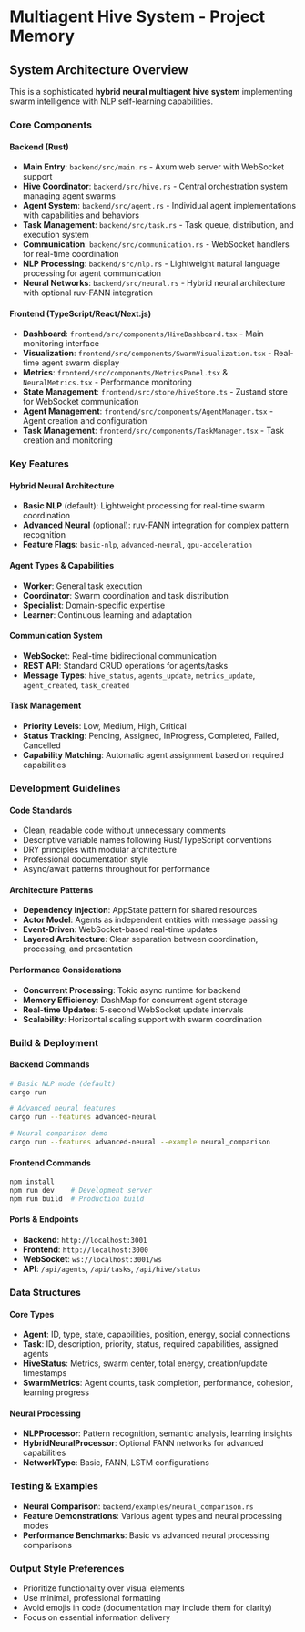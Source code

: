 # Multiagent Hive System - Project Memory

## System Architecture Overview

This is a sophisticated **hybrid neural multiagent hive system** implementing swarm intelligence with NLP self-learning capabilities.

### Core Components

#### Backend (Rust)
- **Main Entry**: `backend/src/main.rs` - Axum web server with WebSocket support
- **Hive Coordinator**: `backend/src/hive.rs` - Central orchestration system managing agent swarms
- **Agent System**: `backend/src/agent.rs` - Individual agent implementations with capabilities and behaviors
- **Task Management**: `backend/src/task.rs` - Task queue, distribution, and execution system
- **Communication**: `backend/src/communication.rs` - WebSocket handlers for real-time coordination
- **NLP Processing**: `backend/src/nlp.rs` - Lightweight natural language processing for agent communication
- **Neural Networks**: `backend/src/neural.rs` - Hybrid neural architecture with optional ruv-FANN integration

#### Frontend (TypeScript/React/Next.js)
- **Dashboard**: `frontend/src/components/HiveDashboard.tsx` - Main monitoring interface
- **Visualization**: `frontend/src/components/SwarmVisualization.tsx` - Real-time agent swarm display
- **Metrics**: `frontend/src/components/MetricsPanel.tsx` & `NeuralMetrics.tsx` - Performance monitoring
- **State Management**: `frontend/src/store/hiveStore.ts` - Zustand store for WebSocket communication
- **Agent Management**: `frontend/src/components/AgentManager.tsx` - Agent creation and configuration
- **Task Management**: `frontend/src/components/TaskManager.tsx` - Task creation and monitoring

### Key Features

#### Hybrid Neural Architecture
- **Basic NLP** (default): Lightweight processing for real-time swarm coordination
- **Advanced Neural** (optional): ruv-FANN integration for complex pattern recognition
- **Feature Flags**: `basic-nlp`, `advanced-neural`, `gpu-acceleration`

#### Agent Types & Capabilities
- **Worker**: General task execution
- **Coordinator**: Swarm coordination and task distribution
- **Specialist**: Domain-specific expertise
- **Learner**: Continuous learning and adaptation

#### Communication System
- **WebSocket**: Real-time bidirectional communication
- **REST API**: Standard CRUD operations for agents/tasks
- **Message Types**: `hive_status`, `agents_update`, `metrics_update`, `agent_created`, `task_created`

#### Task Management
- **Priority Levels**: Low, Medium, High, Critical
- **Status Tracking**: Pending, Assigned, InProgress, Completed, Failed, Cancelled
- **Capability Matching**: Automatic agent assignment based on required capabilities

### Development Guidelines

#### Code Standards
- Clean, readable code without unnecessary comments
- Descriptive variable names following Rust/TypeScript conventions
- DRY principles with modular architecture
- Professional documentation style
- Async/await patterns throughout for performance

#### Architecture Patterns
- **Dependency Injection**: AppState pattern for shared resources
- **Actor Model**: Agents as independent entities with message passing
- **Event-Driven**: WebSocket-based real-time updates
- **Layered Architecture**: Clear separation between coordination, processing, and presentation

#### Performance Considerations
- **Concurrent Processing**: Tokio async runtime for backend
- **Memory Efficiency**: DashMap for concurrent agent storage
- **Real-time Updates**: 5-second WebSocket update intervals
- **Scalability**: Horizontal scaling support with swarm coordination

### Build & Deployment

#### Backend Commands
```bash
# Basic NLP mode (default)
cargo run

# Advanced neural features
cargo run --features advanced-neural

# Neural comparison demo
cargo run --features advanced-neural --example neural_comparison
```

#### Frontend Commands
```bash
npm install
npm run dev    # Development server
npm run build  # Production build
```

#### Ports & Endpoints
- **Backend**: `http://localhost:3001`
- **Frontend**: `http://localhost:3000`
- **WebSocket**: `ws://localhost:3001/ws`
- **API**: `/api/agents`, `/api/tasks`, `/api/hive/status`

### Data Structures

#### Core Types
- **Agent**: ID, type, state, capabilities, position, energy, social connections
- **Task**: ID, description, priority, status, required capabilities, assigned agents
- **HiveStatus**: Metrics, swarm center, total energy, creation/update timestamps
- **SwarmMetrics**: Agent counts, task completion, performance, cohesion, learning progress

#### Neural Processing
- **NLPProcessor**: Pattern recognition, semantic analysis, learning insights
- **HybridNeuralProcessor**: Optional FANN networks for advanced capabilities
- **NetworkType**: Basic, FANN, LSTM configurations

### Testing & Examples
- **Neural Comparison**: `backend/examples/neural_comparison.rs`
- **Feature Demonstrations**: Various agent types and neural processing modes
- **Performance Benchmarks**: Basic vs advanced neural processing comparisons

### Output Style Preferences
- Prioritize functionality over visual elements
- Use minimal, professional formatting
- Avoid emojis in code (documentation may include them for clarity)
- Focus on essential information delivery